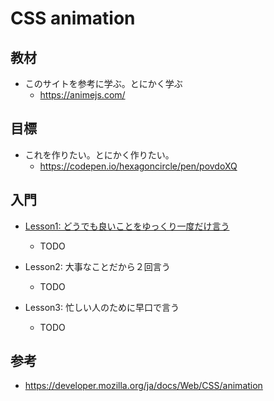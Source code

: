 # CSS animation

## 教材

* このサイトを参考に学ぶ。とにかく学ぶ
  - https://animejs.com/

## 目標

* これを作りたい。とにかく作りたい。
  - https://codepen.io/hexagoncircle/pen/povdoXQ

## 入門

* [Lesson1: どうでも良いことをゆっくり一度だけ言う](./index.html)
  - TODO

* Lesson2: 大事なことだから２回言う
  - TODO

* Lesson3: 忙しい人のために早口で言う
  - TODO

## 参考

* https://developer.mozilla.org/ja/docs/Web/CSS/animation